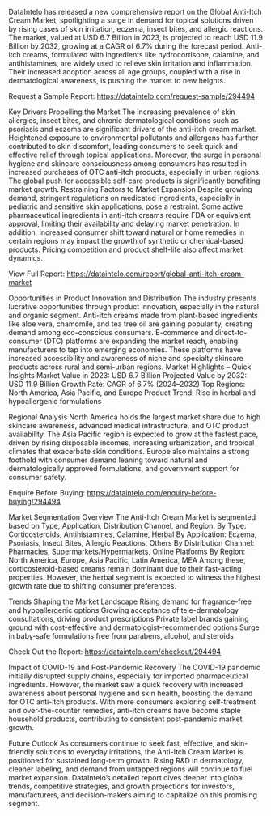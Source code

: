 DataIntelo has released a new comprehensive report on the Global Anti-Itch Cream Market, spotlighting a surge in demand for topical solutions driven by rising cases of skin irritation, eczema, insect bites, and allergic reactions. The market, valued at USD 6.7 Billion in 2023, is projected to reach USD 11.9 Billion by 2032, growing at a CAGR of 6.7% during the forecast period.
Anti-itch creams, formulated with ingredients like hydrocortisone, calamine, and antihistamines, are widely used to relieve skin irritation and inflammation. Their increased adoption across all age groups, coupled with a rise in dermatological awareness, is pushing the market to new heights.

Request a Sample Report: https://dataintelo.com/request-sample/294494

Key Drivers Propelling the Market
The increasing prevalence of skin allergies, insect bites, and chronic dermatological conditions such as psoriasis and eczema are significant drivers of the anti-itch cream market. Heightened exposure to environmental pollutants and allergens has further contributed to skin discomfort, leading consumers to seek quick and effective relief through topical applications.
Moreover, the surge in personal hygiene and skincare consciousness among consumers has resulted in increased purchases of OTC anti-itch products, especially in urban regions. The global push for accessible self-care products is significantly benefiting market growth.
Restraining Factors to Market Expansion
Despite growing demand, stringent regulations on medicated ingredients, especially in pediatric and sensitive skin applications, pose a restraint. Some active pharmaceutical ingredients in anti-itch creams require FDA or equivalent approval, limiting their availability and delaying market penetration.
In addition, increased consumer shift toward natural or home remedies in certain regions may impact the growth of synthetic or chemical-based products. Pricing competition and product shelf-life also affect market dynamics.

View Full Report: https://dataintelo.com/report/global-anti-itch-cream-market

Opportunities in Product Innovation and Distribution
The industry presents lucrative opportunities through product innovation, especially in the natural and organic segment. Anti-itch creams made from plant-based ingredients like aloe vera, chamomile, and tea tree oil are gaining popularity, creating demand among eco-conscious consumers.
E-commerce and direct-to-consumer (DTC) platforms are expanding the market reach, enabling manufacturers to tap into emerging economies. These platforms have increased accessibility and awareness of niche and specialty skincare products across rural and semi-urban regions.
Market Highlights – Quick Insights
Market Value in 2023: USD 6.7 Billion
Projected Value by 2032: USD 11.9 Billion
Growth Rate: CAGR of 6.7% (2024–2032)
Top Regions: North America, Asia Pacific, and Europe
Product Trend: Rise in herbal and hypoallergenic formulations

Regional Analysis
North America holds the largest market share due to high skincare awareness, advanced medical infrastructure, and OTC product availability. The Asia Pacific region is expected to grow at the fastest pace, driven by rising disposable incomes, increasing urbanization, and tropical climates that exacerbate skin conditions.
Europe also maintains a strong foothold with consumer demand leaning toward natural and dermatologically approved formulations, and government support for consumer safety.

Enquire Before Buying: https://dataintelo.com/enquiry-before-buying/294494

Market Segmentation Overview
The Anti-Itch Cream Market is segmented based on Type, Application, Distribution Channel, and Region:
By Type: Corticosteroids, Antihistamines, Calamine, Herbal
By Application: Eczema, Psoriasis, Insect Bites, Allergic Reactions, Others
By Distribution Channel: Pharmacies, Supermarkets/Hypermarkets, Online Platforms
By Region: North America, Europe, Asia Pacific, Latin America, MEA
Among these, corticosteroid-based creams remain dominant due to their fast-acting properties. However, the herbal segment is expected to witness the highest growth rate due to shifting consumer preferences.

Trends Shaping the Market Landscape
Rising demand for fragrance-free and hypoallergenic options
Growing acceptance of tele-dermatology consultations, driving product prescriptions
Private label brands gaining ground with cost-effective and dermatologist-recommended options
Surge in baby-safe formulations free from parabens, alcohol, and steroids

Check Out the Report: https://dataintelo.com/checkout/294494

Impact of COVID-19 and Post-Pandemic Recovery
The COVID-19 pandemic initially disrupted supply chains, especially for imported pharmaceutical ingredients. However, the market saw a quick recovery with increased awareness about personal hygiene and skin health, boosting the demand for OTC anti-itch products.
With more consumers exploring self-treatment and over-the-counter remedies, anti-itch creams have become staple household products, contributing to consistent post-pandemic market growth.

Future Outlook
As consumers continue to seek fast, effective, and skin-friendly solutions to everyday irritations, the Anti-Itch Cream Market is positioned for sustained long-term growth. Rising R&D in dermatology, cleaner labeling, and demand from untapped regions will continue to fuel market expansion.
DataIntelo’s detailed report dives deeper into global trends, competitive strategies, and growth projections for investors, manufacturers, and decision-makers aiming to capitalize on this promising segment.

